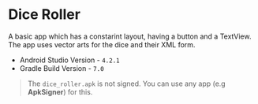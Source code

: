 # Dice Roller

A basic app which has a constarint layout, having a button and a TextView. The app uses vector arts for the dice and their XML form.

* Android Studio Version - `4.2.1`
* Gradle Build Version - `7.0`

> The `dice_roller.apk` is not signed. You can use any app (e.g **ApkSigner**) for this.
